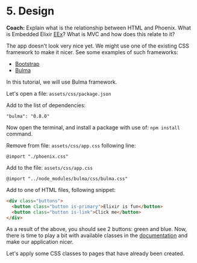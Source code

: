 # 5. Design

**Coach:** Explain what is the relationship between HTML and Phoenix. What is Embedded Elixir [EEx](https://hexdocs.pm/eex/EEx.html)? What is MVC and how does this relate to it?

The app doesn't look very nice yet. We might use one of the existing CSS framework to make it nicer. See some examples of such frameworks:

* [Bootstrap](https://getbootstrap.com/)
* [Bulma](https://bulma.io/)

In this tutorial, we will use Bulma framework.

Let's open a file: `assets/css/package.json`

Add to the list of dependencies:
```
"bulma": "0.8.0"
```

Now open the terminal, and install a package with use of: `npm install` command.

Remove from file: `assets/css/app.css` following line:
```
@import "./phoenix.css"
```

Add to the file: `assets/css/app.css`

```
@import "../node_modules/bulma/css/bulma.css"
```

Add to one of HTML files, following snippet:
```html
<div class="buttons">
  <button class="button is-primary">Elixir is fun</button>
  <button class="button is-link">Click me</button>
</div>
```

As a result of the above, you should see 2 buttons: green and blue. Now, there is time to play a bit with available classes in the [documentation](https://bulma.io/documentation/) and make our application nicer.

Let's apply some CSS classes to pages that have already been created.
